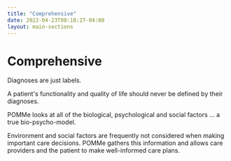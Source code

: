 ```yaml
---
title: "Comprehensive"
date: 2022-04-23T08:18:27-04:00
layout: main-sections
---
```


# Comprehensive

Diagnoses are just labels.

A patient's functionality and quality of life should never be defined by their diagnoses.

POMMe looks at all of the biological, psychological and social factors ... a true bio-psycho-model.

Environment and social factors are frequently not considered when making important care decisions. POMMe gathers this information and allows care providers and the patient to make well-informed care plans.

